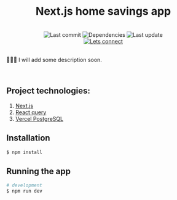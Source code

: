 <h1 align="center">
    Next.js home savings app
</h1>
<br>

<div align="center">
    <!-- Last commit -->
    <img src="https://img.shields.io/github/last-commit/sotream/nextjs-home-savings.svg?longCache=true&style=flat-square" alt="Last commit"
    />
    <!-- Dependencies -->
    <img src="https://img.shields.io/badge/dependencies-up%20to%20date-brightgreen.svg?longCache=true&style=flat-square" alt="Dependencies"
    />
    <!-- Contributors welcome -->
    <img src="https://img.shields.io/badge/contributions-welcome-orange.svg?longCache=true&style=flat-square" alt="Last update"
    />
</div>
<div align="center">
    <!-- Мій LinkedIn -->
    <a href="https://www.linkedin.com/in/andrii-prisniak">
        <img src="https://img.shields.io/badge/Let's%20connect%20on%20LinkedIn-LinkedIn-blue.svg?longCache=true&style=for-the-badge&link=https://www.linkedin.com/in/andrii-prisniak"
            alt="Lets connect" />
    </a>
</div>
<br>

<p>
    👨🏼‍🔬 I will add some description soon.
</p>
<br>


## Project technologies:

1. [Next.js](https://nextjs.org/)
2. [React query](https://tanstack.com/query)
3. [Vercel PostgreSQL](https://vercel.com/docs/storage/vercel-postgres)

## Installation

```bash
$ npm install
```

## Running the app

```bash
# development
$ npm run dev
```
